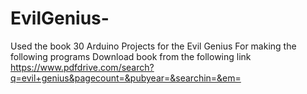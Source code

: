 # EvilGenius-
Used the book 30 Arduino Projects for the Evil Genius For making the following programs 
Download book from the following link https://www.pdfdrive.com/search?q=evil+genius&pagecount=&pubyear=&searchin=&em=
